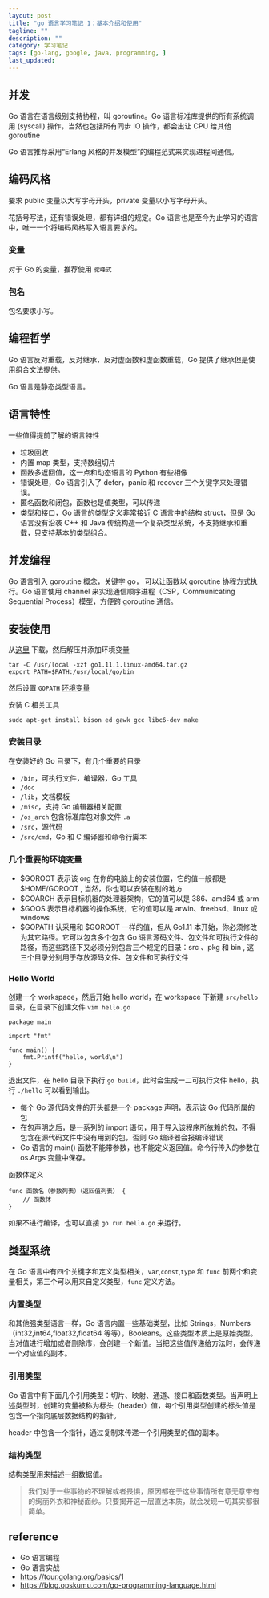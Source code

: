 ```yaml
---
layout: post
title: "go 语言学习笔记 1：基本介绍和使用"
tagline: ""
description: ""
category: 学习笔记
tags: [go-lang, google, java, programming, ]
last_updated:
---
```



## 并发
Go 语言在语言级别支持协程，叫 goroutine。Go 语言标准库提供的所有系统调用 (syscall) 操作，当然也包括所有同步 IO 操作，都会出让 CPU 给其他 goroutine

Go 语言推荐采用“Erlang 风格的并发模型”的编程范式来实现进程间通信。

## 编码风格
要求 public 变量以大写字母开头，private 变量以小写字母开头。

花括号写法，还有错误处理，都有详细的规定。Go 语言也是至今为止学习的语言中，唯一一个将编码风格写入语言要求的。

### 变量
对于 Go 的变量，推荐使用 `驼峰式`

### 包名
包名要求小写。

## 编程哲学
Go 语言反对重载，反对继承，反对虚函数和虚函数重载，Go 提供了继承但是使用组合文法提供。

Go 语言是静态类型语言。

## 语言特性
一些值得提前了解的语言特性

- 垃圾回收
- 内置 map 类型，支持数组切片
- 函数多返回值，这一点和动态语言的 Python 有些相像
- 错误处理，Go 语言引入了 defer，panic 和 recover 三个关键字来处理错误。
- 匿名函数和闭包，函数也是值类型，可以传递
- 类型和接口，Go 语言的类型定义非常接近 C 语言中的结构 struct，但是 Go 语言没有沿袭 C++ 和 Java 传统构造一个复杂类型系统，不支持继承和重载，只支持基本的类型组合。

## 并发编程
Go 语言引入 goroutine 概念，关键字 go， 可以让函数以 goroutine 协程方式执行。Go 语言使用 channel 来实现通信顺序进程（CSP，Communicating Sequential Process）模型，方便跨 goroutine 通信。

## 安装使用

从[这里](https://golang.org/dl/) 下载，然后解压并添加环境变量

    tar -C /usr/local -xzf go1.11.1.linux-amd64.tar.gz
    export PATH=$PATH:/usr/local/go/bin

然后设置 `GOPATH` [环境变量](https://golang.org/wiki/SettingGOPATH)

安装 C 相关工具

    sudo apt-get install bison ed gawk gcc libc6-dev make

### 安装目录
在安装好的 Go 目录下，有几个重要的目录

- `/bin`，可执行文件，编译器，Go 工具
- `/doc`
- `/lib`，文档模板
- `/misc`，支持 Go 编辑器相关配置
- `/os_arch` 包含标准库包对象文件 `.a`
- `/src`，源代码
- `/src/cmd`，Go 和 C 编译器和命令行脚本

### 几个重要的环境变量

- $GOROOT 表示该 org 在你的电脑上的安装位置，它的值一般都是     $HOME/GOROOT , 当然，你也可以安装在别的地方
- $GOARCH 表示目标机器的处理器架构，它的值可以是 386、amd64 或 arm
- $GOOS 表示目标机器的操作系统，它的值可以是 arwin、freebsd、linux 或 windows
- $GOPATH 认采用和   $GOROOT     一样的值，但从 Go1.11 本开始，你必须修改为其它路径。它可以包含多个包含 Go 语言源码文件、包文件和可执行文件的路径，而这些路径下又必须分别包含三个规定的目录：src 、pkg     和 bin , 这三个目录分别用于存放源码文件、包文件和可执行文件


### Hello World

创建一个 workspace，然后开始 hello world，在 workspace 下新建 `src/hello` 目录，在目录下创建文件 `vim hello.go`


    package main

    import "fmt"

    func main() {
        fmt.Printf("hello, world\n")
    }

退出文件，在 hello 目录下执行 `go build`，此时会生成一二可执行文件 hello，执行 `./hello` 可以看到输出。

- 每个 Go 源代码文件的开头都是一个 package 声明，表示该 Go 代码所属的包
- 在包声明之后，是一系列的 import 语句，用于导入该程序所依赖的包，不得包含在源代码文件中没有用到的包，否则 Go 编译器会报编译错误
- Go 语言的 main() 函数不能带参数，也不能定义返回值。命令行传入的参数在 os.Args 变量中保存。

函数体定义

    func 函数名（参数列表）（返回值列表） {
        // 函数体
    }

如果不进行编译，也可以直接 `go run hello.go` 来运行。

## 类型系统
在 Go 语言中有四个关键字和定义类型相关，`var`,`const`,`type` 和 `func` 前两个和变量相关，第三个可以用来自定义类型，`func` 定义方法。

### 内置类型
和其他强类型语言一样，Go 语言内置一些基础类型，比如 Strings，Numbers（int32,int64,float32,float64 等等），Booleans。这些类型本质上是原始类型。当对值进行增加或者删除市，会创建一个新值。当把这些值传递给方法时，会传递一个对应值的副本。

### 引用类型
Go 语言中有下面几个引用类型：切片、映射、通道、接口和函数类型。当声明上述类型时，创建的变量被称为标头（header）值，每个引用类型创建的标头值是包含一个指向底层数据结构的指针。

header 中包含一个指针，通过复制来传递一个引用类型的值的副本。

### 结构类型
结构类型用来描述一组数据值。


> 我们对于一些事物的不理解或者畏惧，原因都在于这些事情所有意无意带有的绚丽外衣和神秘面纱。只要揭开这一层直达本质，就会发现一切其实都很简单。

## reference

- Go 语言编程
- Go 语言实战
- <https://tour.golang.org/basics/1>
- https://blog.opskumu.com/go-programming-language.html
